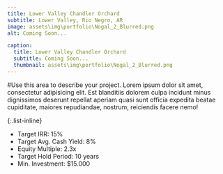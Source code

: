```yaml
---
title: Lower Valley Chandler Orchard
subtitle: Lower Valley, Rio Negro, AR
image: assets\img\portfolio\Nogal_2_Blurred.png
alt: Coming Soon...

caption:
  title: Lower Valley Chandler Orchard
  subtitle: Coming Soon...
  thumbnail: assets\img\portfolio\Nogal_2_Blurred.png
---
```

#Use this area to describe your project. Lorem ipsum dolor sit amet, consectetur adipisicing elit. Est blanditiis dolorem culpa incidunt minus dignissimos deserunt repellat aperiam quasi sunt officia expedita beatae cupiditate, maiores repudiandae, nostrum, reiciendis facere nemo!

{:.list-inline}
- Target IRR: 15%
- Target Avg. Cash Yield: 8%
- Equity Multiple: 2.3x
- Target Hold Period: 10 years
- Min. Investment: $15.000
